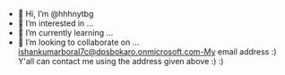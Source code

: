 - 👋 Hi, I’m @hhhnytbg
- 👀 I’m interested in ...
- 🌱 I’m currently learning ...
- 💞️ I’m looking to collaborate on ...
ishankumarboral7c@dpsbokaro.onmicrosoft.com-My email address :)
Y'all can contact me using the address given above :) :)

<!---
hhhnytbg/hhhnytbg is a ✨ special ✨ repository because its `README.md` (this file) appears on your GitHub profile.
You can click the Preview link to take a look at your changes.
--->
